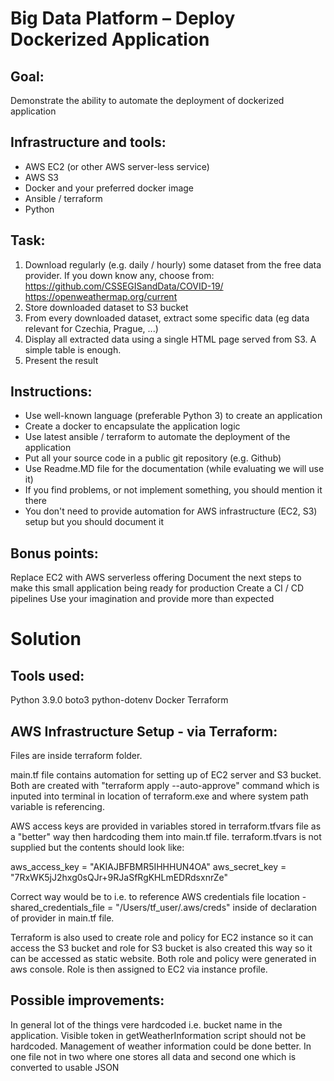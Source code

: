 # Big Data Platform  –  Deploy Dockerized Application

## Goal: 
Demonstrate the ability to automate the deployment of dockerized application 

## Infrastructure and tools:
* AWS EC2 (or other AWS server-less service)
* AWS S3
* Docker and your preferred docker image
* Ansible / terraform
* Python

## Task:
1. Download regularly (e.g. daily / hourly) some dataset from the free data provider. If you down know any, choose from:
  https://github.com/CSSEGISandData/COVID-19/
  https://openweathermap.org/current
2. Store downloaded dataset to S3 bucket
3. From every downloaded dataset, extract some specific data (eg data relevant for Czechia, Prague, ...)
4. Display all extracted data using a single HTML page served from S3. A simple table is enough.
5. Present the result

## Instructions:
* Use well-known language (preferable  Python 3) to create an application
* Create a docker to encapsulate the application logic
* Use latest ansible / terraform to automate the deployment of the application
* Put all your source code in a public git repository (e.g. Github)
* Use Readme.MD file for the documentation (while evaluating we will use it)
* If you find problems, or not implement something, you should mention it there
* You don't need to provide automation for AWS infrastructure (EC2, S3) setup but you should document it

## Bonus points:
Replace EC2 with AWS serverless offering
Document the next steps to make this small application being ready for production
Create a CI / CD pipelines
Use your imagination and provide more than expected


# Solution

## Tools used:
Python 3.9.0
boto3
python-dotenv
Docker
Terraform

## AWS Infrastructure Setup - via Terraform:

Files are inside terraform folder.

main.tf file contains automation for setting up of EC2 server and S3 bucket. Both are created with "terraform apply --auto-approve" command which is inputed into terminal in location of terraform.exe and where system path variable is referencing.

AWS access keys are provided in variables stored in terraform.tfvars file as a "better" way then hardcoding them into main.tf file.
terraform.tfvars is not supplied but the contents should look like:

  aws_access_key = "AKIAJBFBMR5IHHHUN4OA"
  aws_secret_key = "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"

Correct way would be to i.e. to reference AWS credentials file location - shared_credentials_file = "/Users/tf_user/.aws/creds" inside of declaration of provider in main.tf file.

Terraform is also used to create role and policy for EC2 instance so it can access the S3 bucket and role for S3 bucket is also created this way so it can be accessed as static website. Both role and policy were generated in aws console. Role is then assigned to EC2 via instance profile.

## Possible improvements:
In general lot of the things vere hardcoded i.e. bucket name in the application.
Visible token in getWeatherInformation script should not be hardcoded. 
Management of weather information could be done better. In one file not in two where one stores all data and second one which is converted to usable JSON
